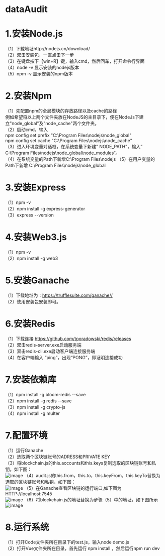 # dataAudit
1.安装Node.js
========================================
（1）下载地址http://nodejs.cn/download/<br>
（2）双击安装包，一直点击下一步<br>
（3）在键盘按下【win+R】键，输入cmd，然后回车，打开命令行界面<br>
（4）node -v        显示安装的nodejs版本<br>
（5）npm -v        显示安装的npm版本<br>

2.安装Npm
========================================

（1）先配置npm的全局模块的存放路径以及cache的路径<br>
      例如希望将以上两个文件夹放在NodeJS的主目录下，便在NodeJs下建立"node_global"及"node_cache"两个文件夹。<br>
（2）启动cmd，输入<br>
      npm config set prefix "C:\Program Files\nodejs\node_global"<br>
      npm config set cache "C:\Program Files\nodejs\node_cache"<br>
（3）进入环境变量对话框，在系统变量下新建" NODE_PATH"，输入” C:\Program Files\nodejs\node_global\node_modules“。<br>
（4）在系统变量的Path下新增C:\Program Files\nodejs
（5）在用户变量的Path下新增 C:\Program Files\nodejs\node_global<br>

3.安装Express
=========================================
（1）npm -v<br>
（2）npm install -g express-generator<br>
（3）express --version<br>


4.安装Web3.js
=========================================
（1）npm -v<br>
（2）npm install -g web3 <br>


5.安装Ganache
===========================================
（1）下载地址为：https://trufflesuite.com/ganache//<br>
（2）使用安装包安装即可。<br>


6.安装Redis
========================
（1）下载连接 https://github.com/tporadowski/redis/releases<br>
（2）双击redis-server.exe启动服务端<br>
（3）双击redis-cli.exe启动客户端连接服务端<br>
（4）在客户端输入 “ping”，出现“PONG”，即证明连接成功<br>

7.安装依赖库
================================================
（1）npm install -g bloom-redis --save <br>
（2）npm install -g redis --save <br>
（3）npm install -g crypto-js <br>
（4）npm install -g multer <br>


7.配置环境
===============================
（1）运行Ganache<br>
（2）选取两个区块链账号的ADRESS和PRIVATE KEY<br>
（3）将blockchain.js的this.accounts和this.keys复制选取的区块链账号和私钥，如下图：<br>
![image](https://user-images.githubusercontent.com/31236015/223599912-e86db708-39c5-4e37-8d25-e9f0334619d0.png)
（4）audit.js的this.from，this.to，this.keyFrom，this.keyTo替换为选取的区块链账号和私钥，如下图：<br>
![image](https://user-images.githubusercontent.com/31236015/223608262-cfa47b63-9bc6-4952-a38f-63c21e7685ba.png)
（5）在Ganache查看区块链的运行端口,如下图为HTTP://localhost:7545<br>
![image](https://user-images.githubusercontent.com/31236015/223607684-0e596e1f-d79c-47a7-86f7-5433d2a1d521.png)
（6）将blockchain.js的地址替换为步骤（5）中的地址，如下图所示<br>
![image](https://user-images.githubusercontent.com/31236015/223607941-80804b3a-9a13-4d9b-9de9-047963e5d0a1.png)

8.运行系统
=======================================
（1）打开Code文件夹所在目录下的test.js，输入node demo.js<br>
（2）打开Vue文件夹所在目录，首先运行 npm install ，然后运行npm run dev

